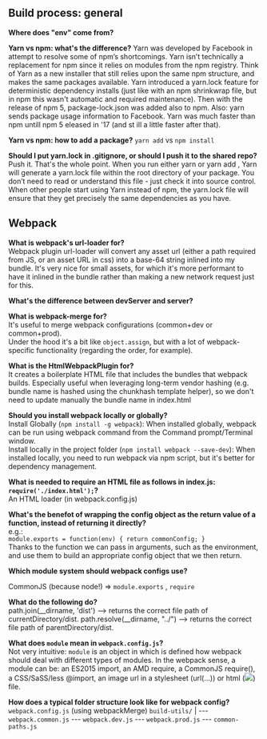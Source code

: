   
## Build process: general   

**Where does "env" come from?**

**Yarn vs npm: what's the difference?** 
Yarn was developed by Facebook in attempt to resolve some of npm’s shortcomings. Yarn isn’t technically a replacement for npm since it relies on modules from the npm registry. Think of Yarn as a new installer that still relies upon the same npm structure, and makes the same packages available. Yarn introduced a yarn.lock feature for deterministic dependency installs (just like with an npm shrinkwrap file, but in npm this wasn't automatic and required maintenance). Then with the release of npm 5, package-lock.json was added also to npm. 
Also: yarn sends package usage information to Facebook. Yarn was much faster than npm untill npm 5 eleased in '17 (and st ill a little faster after that).

**Yarn vs npm: how to add a package?**
`yarn add` vs `npm install`

**Should I put yarn.lock in .gitignore, or should I push it to the shared repo?**
Push it. That's the whole point. When you run either yarn or yarn add <package>, Yarn will generate a yarn.lock file within the root directory of your package. You don’t need to read or understand this file - just check it into source control. When other people start using Yarn instead of npm, the yarn.lock file will ensure that they get precisely the same dependencies as you have.


## Webpack 

  
**What is webpack's url-loader for?**  
Webpack plugin url-loader will convert any asset url (either a path required from JS, or an asset URL in css) into a base-64 string inlined into my bundle. 
It's very nice for small assets, for which it's more performant to have it inlined in the bundle rather than making a new network request just for this.  

**What's the difference between devServer and server?**

**What is webpack-merge for?**   
It's useful to merge webpack configurations (common+dev or common+prod).  
Under the hood it's a bit like `object.assign`, but with a lot of webpack-specific functionality (regarding the order, for example).  

**What is the HtmlWebpackPlugin for?**   
It creates a boilerplate HTML file that includes the bundles that webpack builds. Especially useful when leveraging long-term vendor hashing (e.g. bundle name is hashed using the chunkhash template helper), so we don't need to update manually the bundle name in index.html

**Should you install webpack locally or globally?**  
Install Globally (`npm install -g webpack`):
When installed globally, webpack can be run using webpack command from the Command prompt/Terminal window.  
Install locally in the project folder (`npm install webpack --save-dev`):
When installed locally, you need to run webpack via npm script, but it's better for dependency management.

**What is needed to require an HTML file as follows in index.js: `require('./index.html');`?**  
An HTML loader (in webpack.config.js)  


**What's the benefot of wrapping the config object as the return value of a function, instead of returning it directly?**  
e.g.:  
`module.exports = function(env) {
  return commonConfig;
}`  
Thanks to the function we can pass in arguments, such as the environment, and use them to build an appropriate config object that we then return.  


**Which module system should webpack configs use?**    

CommonJS (because node!)
=> `module.exports` , `require`
 
 
**What do the following do?**     
path.join(__dirname, 'dist') --> returns the correct file path of currentDirectory/dist. 
path.resolve(__dirname, "../") --> returns the correct file path of parentDirectory/dist.  

**What does `module` mean in `webpack.config.js`?**  
Not very intuitive: `module` is an object in which is defined how webpack should deal with different types of modules. In the webpack sense, a module can be: an ES2015 import, an AMD require, a CommonJS require(), a CSS/SaSS/less @import, an image url in a stylesheet (url(...)) or html (<img src=...>) file.  

**How does a typical folder structure look like for webpack config?**  
`webpack.config.js`  (using webpackMerge)
`build-utils/` 
|
--- `webpack.common.js`
--- `webpack.dev.js`
--- `webpack.prod.js`
--- `common-paths.js`
 

